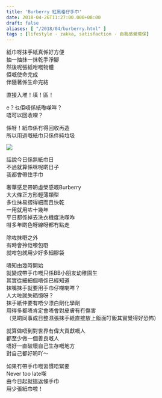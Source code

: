 ```yaml
---
title: 'Burberry 紅黑格仔手巾'
date: 2018-04-26T11:27:00.000+08:00
draft: false
aliases: [ "/2018/04/burberry.html" ]
tags : [lifestyle - zakka, satisfaction - 自我感覺環保]
---
```


紙巾呀抹手紙真係好方便  
抽一抽抹一抹乾手淨腳  
然後呢張紙咁嘅物體  
佢嘅使命完成  
伴隨著係生命完結  
  
直接入堆！填！區！  
  
e？乜佢唔係紙嚟㗎咩？  
唔可以回收㗎？  
  
係呀！紙巾係冇得回收再造  
所以用過嘅紙巾只係件純垃圾  

![](/images/burberry.jpg)

話說今日係無紙巾日  
不過就算係咪呢啲日子  
我都會帶住手巾  
  
奢華感足帶啲虛榮感嘅Burberry  
大大條正方形輕薄類型  
多位抹易摺得細而且快乾  
一用就用咗十幾年  
平日都係掉去洗衣機度洗㗎咋  
咁多年啲色呀線呀都冇點走  
  
除咗抹嘢之外  
有時會拎佢嚟包嘢  
就咁包就用少好多細膠袋  
  
唔知由幾時開始  
就變成帶手巾嘅只係BB小朋友幼稚園生  
其實從細細個唔係已經知道  
抹嘴抹手就要用手巾仔㗎喇咩？  
人大咗就失晒憶呀？  
抹手紙仲要有唔少漂白劑化學劑  
用得多都唔肯定會唔會對皮膚有冇傷害  
（見啲同事成日整濕張抹手紙直接放上飯面叮飯其實覺得好恐怖）  
  
就算做唔到對世界有偉大貢獻嘅人  
都至少做一個善良嘅人  
唔好一直破壞自己生存嘅地方  
對自己都好啲吖～  
  
如果冇帶手巾嘅習慣唔緊要  
Never too late㗎  
由今日起就搵返條手巾  
用少張紙巾啦！

